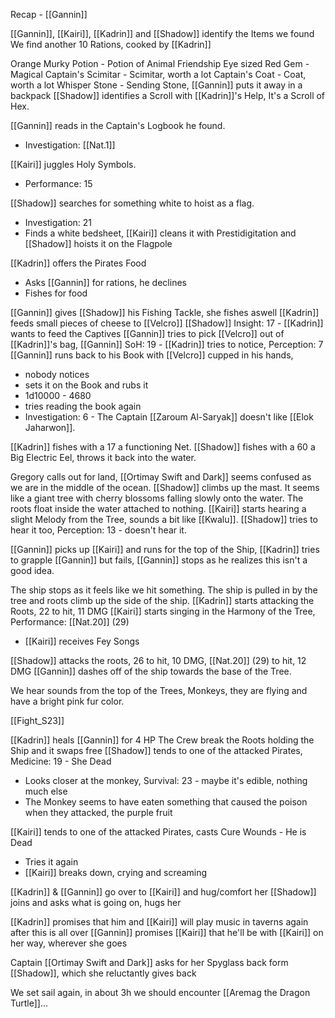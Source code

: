 Recap - [[Gannin]]

[[Gannin]], [[Kairi]],  [[Kadrin]] and [[Shadow]] identify the Items we found
We find another 10 Rations, cooked by [[Kadrin]]

Orange Murky Potion -  Potion of Animal Friendship
Eye sized Red Gem - Magical
Captain's Scimitar - Scimitar, worth a lot
Captain's Coat - Coat, worth a lot
Whisper Stone - Sending Stone, [[Gannin]] puts it away in a backpack
[[Shadow]] identifies a Scroll with [[Kadrin]]'s Help, It's a Scroll of Hex.

[[Gannin]] reads in the Captain's Logbook he found.
- Investigation: [[Nat.1]]

[[Kairi]] juggles Holy Symbols.
- Performance: 15

[[Shadow]] searches for something white to hoist as a flag.
- Investigation: 21
- Finds a white bedsheet, [[Kairi]] cleans it with Prestidigitation and [[Shadow]] hoists it on the Flagpole

[[Kadrin]] offers the Pirates Food
- Asks [[Gannin]] for rations, he declines
- Fishes for food

[[Gannin]] gives [[Shadow]] his Fishing Tackle, she fishes aswell
[[Kadrin]] feeds small pieces of cheese to [[Velcro]]
[[Shadow]] Insight: 17 - [[Kadrin]] wants to feed the Captives
[[Gannin]] tries to pick [[Velcro]] out of [[Kadrin]]'s bag, [[Gannin]] SoH: 19 - [[Kadrin]] tries to notice, Perception: 7
[[Gannin]] runs back to his Book with [[Velcro]] cupped in his hands, 
- nobody notices
- sets it on the Book and rubs it
- 1d10000 - 4680
- tries reading the book again
-  Investigation: 6 - The Captain [[Zaroum Al-Saryak]] doesn't like [[Elok Jaharwon]].

[[Kadrin]] fishes with a 17 a functioning Net.
[[Shadow]] fishes with a 60 a Big Electric Eel, throws it back into the water.

Gregory calls out for land, [[Ortimay Swift and Dark]] seems confused as we are in the middle of the ocean.
[[Shadow]] climbs up the mast.
It seems like a giant tree with cherry blossoms falling slowly onto the water.
The roots float inside the water attached to nothing.
[[Kairi]] starts hearing a slight Melody from the Tree, sounds a bit like [[Kwalu]].
[[Shadow]] tries to hear it too, Perception: 13 - doesn't hear it.

[[Gannin]] picks up [[Kairi]] and runs for the top of the Ship, [[Kadrin]] tries to grapple [[Gannin]] but fails, [[Gannin]] stops as he realizes this isn't a good idea.

The ship stops as it feels like we hit something.
The ship is pulled in by the tree and roots climb up the side of the ship.
[[Kadrin]] starts attacking the Roots, 22 to hit, 11 DMG
[[Kairi]] starts singing in the Harmony of the Tree, Performance: [[Nat.20]] (29)
- [[Kairi]] receives Fey Songs

[[Shadow]] attacks the roots, 26 to hit, 10 DMG, [[Nat.20]] (29) to hit, 12 DMG
[[Gannin]] dashes off of the ship towards the base of the Tree.

We hear sounds from the top of the Trees, Monkeys, they are flying and have a bright pink fur color.

[[Fight_S23]]

[[Kadrin]] heals [[Gannin]] for 4 HP
The Crew break the Roots holding the Ship and it swaps free
[[Shadow]] tends to one of the attacked Pirates, Medicine: 19 - She Dead
- Looks closer at the monkey, Survival: 23 - maybe it's edible, nothing much else
- The Monkey seems to have eaten something that caused the poison when they attacked, the purple fruit

[[Kairi]] tends to one of the attacked Pirates, casts Cure Wounds - He is Dead
- Tries it again
- [[Kairi]] breaks down, crying and screaming

[[Kadrin]] & [[Gannin]] go over to [[Kairi]] and hug/comfort her
[[Shadow]] joins and asks what is going on, hugs her

[[Kadrin]] promises that him and [[Kairi]] will play music in taverns again after this is all over
[[Gannin]] promises [[Kairi]] that he'll be with [[Kairi]] on her way, wherever she goes

Captain [[Ortimay Swift and Dark]] asks for her Spyglass back form [[Shadow]], which she reluctantly gives back

We set sail again, in about 3h we should encounter [[Aremag the Dragon Turtle]]...